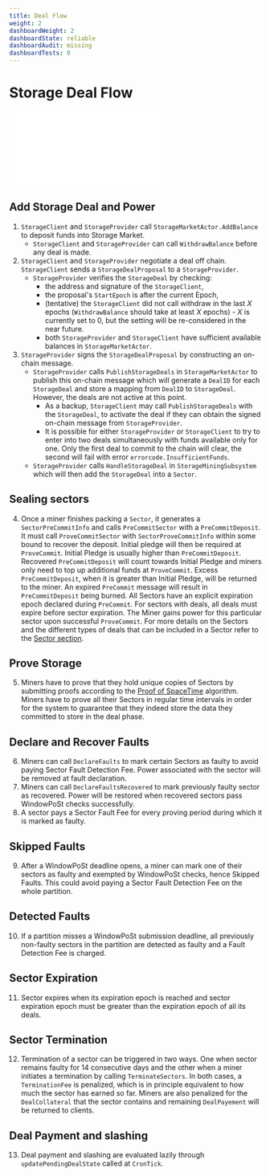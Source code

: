 ```yaml
---
title: Deal Flow
weight: 2
dashboardWeight: 2
dashboardState: reliable
dashboardAudit: missing
dashboardTests: 0
---
```


# Storage Deal Flow

![Deal Flow Sequence Diagram](diagrams/deal-flow.mmd)

## Add Storage Deal and Power

1. `StorageClient` and `StorageProvider` call `StorageMarketActor.AddBalance` to deposit funds into Storage Market.
   - `StorageClient` and `StorageProvider` can call `WithdrawBalance` before any deal is made.
2. `StorageClient` and `StorageProvider` negotiate a deal off chain. `StorageClient` sends a `StorageDealProposal` to a `StorageProvider`.
   - `StorageProvider` verifies the `StorageDeal` by checking:
   		- the address and signature of the `StorageClient`,
   		- the proposal's `StartEpoch` is after the current Epoch,
   		- (tentative) the `StorageClient` did not call withdraw in the last *X* epochs (`WithdrawBalance` should take at least *X* epochs) - *X* is currently set to 0, but the setting will be re-considered in the near future.
   		- both `StorageProvider` and `StorageClient` have sufficient available balances in `StorageMarketActor`.
3. `StorageProvider` signs the `StorageDealProposal`  by constructing an on-chain message.
   - `StorageProvider` calls `PublishStorageDeals` in `StorageMarketActor` to publish this on-chain message which will generate a `DealID` for each `StorageDeal` and store a mapping from `DealID` to `StorageDeal`. However, the deals are not active at this point.
     - As a backup, `StorageClient` may call `PublishStorageDeals` with the `StorageDeal`, to activate the deal if they can obtain the signed on-chain message from `StorageProvider`.
     - It is possible for either `StorageProvider` or `StorageClient` to try to enter into two deals simultaneously with funds available only for one. Only the first deal to commit to the chain will clear, the second will fail with error `errorcode.InsufficientFunds`.
   - `StorageProvider` calls `HandleStorageDeal` in `StorageMiningSubsystem` which will then add the `StorageDeal` into a `Sector`.

## Sealing sectors

4. Once a miner finishes packing a `Sector`, it generates a `SectorPreCommitInfo` and calls `PreCommitSector` with a `PreCommitDeposit`. It must call `ProveCommitSector` with `SectorProveCommitInfo` within some bound to recover the deposit. Initial pledge will then be required at `ProveCommit`. Initial Pledge is usually higher than `PreCommitDeposit`. Recovered `PreCommitDeposit` will count towards Initial Pledge and miners only need to top up additional funds at `ProveCommit`. Excess `PreCommitDeposit`, when it is greater than Initial Pledge, will be returned to the miner. An expired `PreCommit` message will result in `PreCommitDeposit` being burned. All Sectors have an explicit expiration epoch declared during `PreCommit`. For sectors with deals, all deals must expire before sector expiration. The Miner gains power for this particular sector upon successful `ProveCommit`. For more details on the Sectors and the different types of deals that can be included in a Sector refer to the [Sector section](filecoin_mining#sector).

## Prove Storage

5. Miners have to prove that they hold unique copies of Sectors by submitting proofs according to the [Proof of SpaceTime](post) algorithm. Miners have to prove all their Sectors in regular time intervals in order for the system to guarantee that they indeed store the data they committed to store in the deal phase.

## Declare and Recover Faults

6. Miners can call `DeclareFaults` to mark certain Sectors as faulty to avoid paying Sector Fault Detection Fee. Power associated with the sector will be removed at fault declaration.
7. Miners can call `DeclareFaultsRecovered` to mark previously faulty sector as recovered. Power will be restored when recovered sectors pass WindowPoSt checks successfully.
8. A sector pays a Sector Fault Fee for every proving period during which it is marked as faulty.

## Skipped Faults
9. After a WindowPoSt deadline opens, a miner can mark one of their sectors as faulty and exempted by WindowPoSt checks, hence Skipped Faults. This could avoid paying a Sector Fault Detection Fee on the whole partition.

## Detected Faults

10. If a partition misses a WindowPoSt submission deadline, all previously non-faulty sectors in the partition are detected as faulty and a Fault Detection Fee is charged. 

## Sector Expiration

11. Sector expires when its expiration epoch is reached and sector expiration epoch must be greater than the expiration epoch of all its deals.

## Sector Termination
12. Termination of a sector can be triggered in two ways. One when sector remains faulty for 14 consecutive days and the other when a miner initiates a termination by calling `TerminateSectors`. In both cases, a `TerminationFee` is penalized, which is in principle equivalent to how much the sector has earned so far. Miners are also penalized for the `DealCollateral` that the sector contains and remaining `DealPayement` will be returned to clients.

## Deal Payment and slashing

13.  Deal payment and slashing are evaluated lazily through `updatePendingDealState` called at `CronTick`.
